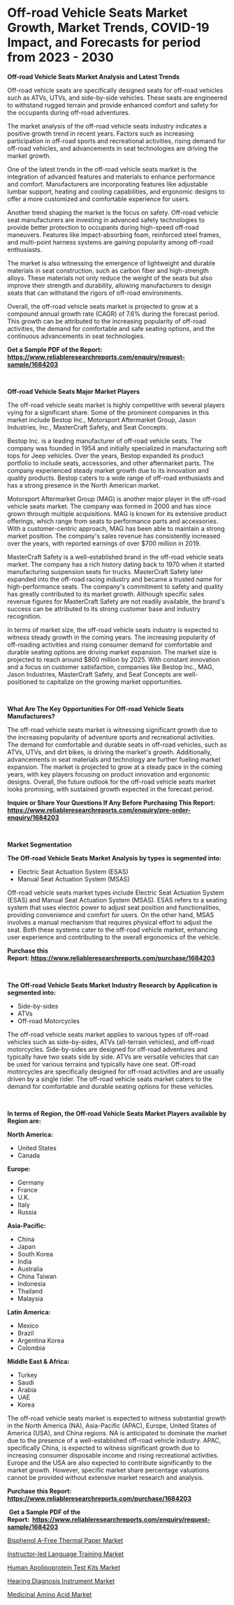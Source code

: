 <p><h1>Off-road Vehicle Seats Market Growth, Market Trends, COVID-19 Impact, and Forecasts for period from 2023 - 2030</h1></p><p><strong>Off-road Vehicle Seats Market Analysis and Latest Trends</strong></p>
<p><p>Off-road vehicle seats are specifically designed seats for off-road vehicles such as ATVs, UTVs, and side-by-side vehicles. These seats are engineered to withstand rugged terrain and provide enhanced comfort and safety for the occupants during off-road adventures.</p><p>The market analysis of the off-road vehicle seats industry indicates a positive growth trend in recent years. Factors such as increasing participation in off-road sports and recreational activities, rising demand for off-road vehicles, and advancements in seat technologies are driving the market growth.</p><p>One of the latest trends in the off-road vehicle seats market is the integration of advanced features and materials to enhance performance and comfort. Manufacturers are incorporating features like adjustable lumbar support, heating and cooling capabilities, and ergonomic designs to offer a more customized and comfortable experience for users.</p><p>Another trend shaping the market is the focus on safety. Off-road vehicle seat manufacturers are investing in advanced safety technologies to provide better protection to occupants during high-speed off-road maneuvers. Features like impact-absorbing foam, reinforced steel frames, and multi-point harness systems are gaining popularity among off-road enthusiasts.</p><p>The market is also witnessing the emergence of lightweight and durable materials in seat construction, such as carbon fiber and high-strength alloys. These materials not only reduce the weight of the seats but also improve their strength and durability, allowing manufacturers to design seats that can withstand the rigors of off-road environments.</p><p>Overall, the off-road vehicle seats market is projected to grow at a compound annual growth rate (CAGR) of 7.6% during the forecast period. This growth can be attributed to the increasing popularity of off-road activities, the demand for comfortable and safe seating options, and the continuous advancements in seat technologies.</p></p>
<p><strong>Get a Sample PDF of the Report:&nbsp; <a href="https://www.reliableresearchreports.com/enquiry/request-sample/1684203">https://www.reliableresearchreports.com/enquiry/request-sample/1684203</a></strong></p>
<p>&nbsp;</p>
<p><strong>Off-road Vehicle Seats Major Market Players</strong></p>
<p><p>The off-road vehicle seats market is highly competitive with several players vying for a significant share. Some of the prominent companies in this market include Bestop Inc., Motorsport Aftermarket Group, Jason Industries, Inc., MasterCraft Safety, and Seat Concepts.</p><p>Bestop Inc. is a leading manufacturer of off-road vehicle seats. The company was founded in 1954 and initially specialized in manufacturing soft tops for Jeep vehicles. Over the years, Bestop expanded its product portfolio to include seats, accessories, and other aftermarket parts. The company experienced steady market growth due to its innovation and quality products. Bestop caters to a wide range of off-road enthusiasts and has a strong presence in the North American market.</p><p>Motorsport Aftermarket Group (MAG) is another major player in the off-road vehicle seats market. The company was formed in 2000 and has since grown through multiple acquisitions. MAG is known for its extensive product offerings, which range from seats to performance parts and accessories. With a customer-centric approach, MAG has been able to maintain a strong market position. The company's sales revenue has consistently increased over the years, with reported earnings of over $700 million in 2019.</p><p>MasterCraft Safety is a well-established brand in the off-road vehicle seats market. The company has a rich history dating back to 1970 when it started manufacturing suspension seats for trucks. MasterCraft Safety later expanded into the off-road racing industry and became a trusted name for high-performance seats. The company's commitment to safety and quality has greatly contributed to its market growth. Although specific sales revenue figures for MasterCraft Safety are not readily available, the brand's success can be attributed to its strong customer base and industry recognition.</p><p>In terms of market size, the off-road vehicle seats industry is expected to witness steady growth in the coming years. The increasing popularity of off-roading activities and rising consumer demand for comfortable and durable seating options are driving market expansion. The market size is projected to reach around $800 million by 2025. With constant innovation and a focus on customer satisfaction, companies like Bestop Inc., MAG, Jason Industries, MasterCraft Safety, and Seat Concepts are well-positioned to capitalize on the growing market opportunities.</p></p>
<p>&nbsp;</p>
<p><strong>What Are The Key Opportunities For Off-road Vehicle Seats Manufacturers?</strong></p>
<p><p>The off-road vehicle seats market is witnessing significant growth due to the increasing popularity of adventure sports and recreational activities. The demand for comfortable and durable seats in off-road vehicles, such as ATVs, UTVs, and dirt bikes, is driving the market's growth. Additionally, advancements in seat materials and technology are further fueling market expansion. The market is projected to grow at a steady pace in the coming years, with key players focusing on product innovation and ergonomic designs. Overall, the future outlook for the off-road vehicle seats market looks promising, with sustained growth expected in the forecast period.</p></p>
<p><strong>Inquire or Share Your Questions If Any Before Purchasing This Report: <a href="https://www.reliableresearchreports.com/enquiry/pre-order-enquiry/1684203">https://www.reliableresearchreports.com/enquiry/pre-order-enquiry/1684203</a></strong></p>
<p>&nbsp;</p>
<p><strong>Market Segmentation</strong></p>
<p><strong>The Off-road Vehicle Seats Market Analysis by types is segmented into:</strong></p>
<p><ul><li>Electric Seat Actuation System (ESAS)</li><li>Manual Seat Actuation System (MSAS)</li></ul></p>
<p><p>Off-road vehicle seats market types include Electric Seat Actuation System (ESAS) and Manual Seat Actuation System (MSAS). ESAS refers to a seating system that uses electric power to adjust seat position and functionalities, providing convenience and comfort for users. On the other hand, MSAS involves a manual mechanism that requires physical effort to adjust the seat. Both these systems cater to the off-road vehicle market, enhancing user experience and contributing to the overall ergonomics of the vehicle.</p></p>
<p><strong>Purchase this Report:&nbsp;<a href="https://www.reliableresearchreports.com/purchase/1684203">https://www.reliableresearchreports.com/purchase/1684203</a></strong></p>
<p>&nbsp;</p>
<p><strong>The Off-road Vehicle Seats Market Industry Research by Application is segmented into:</strong></p>
<p><ul><li>Side-by-sides</li><li>ATVs</li><li>Off-road Motorcycles</li></ul></p>
<p><p>The off-road vehicle seats market applies to various types of off-road vehicles such as side-by-sides, ATVs (all-terrain vehicles), and off-road motorcycles. Side-by-sides are designed for off-road adventures and typically have two seats side by side. ATVs are versatile vehicles that can be used for various terrains and typically have one seat. Off-road motorcycles are specifically designed for off-road activities and are usually driven by a single rider. The off-road vehicle seats market caters to the demand for comfortable and durable seating options for these vehicles.</p></p>
<p>&nbsp;</p>
<p><strong>In terms of Region, the Off-road Vehicle Seats Market Players available by Region are:</strong></p>
<p>
    <p> <strong> North America: </strong>
        <ul>
            <li>United States</li>
            <li>Canada</li>
        </ul>
        </p> 
    <p> <strong> Europe: </strong>
        <ul>
            <li>Germany</li>
            <li>France</li>
            <li>U.K.</li>
            <li>Italy</li>
            <li>Russia</li>
        </ul>
        </p> 
    <p> <strong> Asia-Pacific: </strong>
        <ul>
            <li>China</li>
            <li>Japan</li>
            <li>South Korea</li>
            <li>India</li>
            <li>Australia</li>
            <li>China Taiwan</li>
            <li>Indonesia</li>
            <li>Thailand</li>
            <li>Malaysia</li>
        </ul>
        </p> 
    <p> <strong> Latin America: </strong>
        <ul>
            <li>Mexico</li>
            <li>Brazil</li>
            <li>Argentina Korea</li>
            <li>Colombia</li>
        </ul>
        </p> 
    <p> <strong> Middle East & Africa: </strong>
        <ul>
            <li>Turkey</li>
            <li>Saudi</li>
            <li>Arabia</li>
            <li>UAE</li>
            <li>Korea</li>
        </ul>
    </p>
    </p>
<p><p>The off-road vehicle seats market is expected to witness substantial growth in the North America (NA), Asia-Pacific (APAC), Europe, United States of America (USA), and China regions. NA is anticipated to dominate the market due to the presence of a well-established off-road vehicle industry. APAC, specifically China, is expected to witness significant growth due to increasing consumer disposable income and rising recreational activities. Europe and the USA are also expected to contribute significantly to the market growth. However, specific market share percentage valuations cannot be provided without extensive market research and analysis.</p></p>
<p><strong>Purchase this Report: <a href="https://www.reliableresearchreports.com/purchase/1684203">https://www.reliableresearchreports.com/purchase/1684203</a></strong></p>
<p>&nbsp;<strong>Get a Sample PDF of the Report:&nbsp;&nbsp;<a href="https://www.reliableresearchreports.com/enquiry/request-sample/1684203">https://www.reliableresearchreports.com/enquiry/request-sample/1684203</a></strong></p>
<p><strong></strong></p>
<p><p><a href="https://medium.com/@royallittel2023/bisphenol-a-free-thermal-paper-market-size-cagr-trends-2024-2030-c90a2aa49127">Bisphenol A-Free Thermal Paper Market</a></p><p><a href="https://github.com/jonneygiverf/Market-Research-Report-List-1/blob/main/instructor-led-language-training-market.md">Instructor-led Language Training Market</a></p><p><a href="https://www.linkedin.com/pulse/human-apolipoprotein-test-kits-market-size-evaluating-its-m6emf/">Human Apolipoprotein Test Kits Market</a></p><p><a href="https://www.linkedin.com/pulse/hearing-diagnosis-instrument-market-share-amp-new-trends-analysis-imt1f/">Hearing Diagnosis Instrument Market</a></p><p><a href="https://medium.com/@brayanborer/decoding-medicinal-amino-acid-market-metrics-market-share-trends-and-growth-patterns-883228e5960f">Medicinal Amino Acid Market</a></p></p>